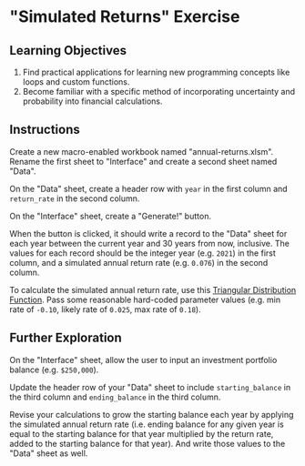 # "Simulated Returns" Exercise

## Learning Objectives

  1. Find practical applications for learning new programming concepts like loops and custom functions.
  2. Become familiar with a specific method of incorporating uncertainty and probability into financial calculations.

## Instructions

Create a new macro-enabled workbook named "annual-returns.xlsm". Rename the first sheet to "Interface" and create a second sheet named "Data".

On the "Data" sheet, create a header row with `year` in the first column and `return_rate` in the second column.

On the "Interface" sheet, create a "Generate!" button.

When the button is clicked, it should write a record to the "Data" sheet for each year between the current year and 30 years from now, inclusive. The values for each record should be the integer year (e.g. `2021`) in the first column, and a simulated annual return rate (e.g. `0.076`) in the second column.

To calculate the simulated annual return rate, use this [Triangular Distribution Function](/exercises/simulated-returns/triangular-distribution.vb). Pass some reasonable hard-coded parameter values (e.g. min rate of `-0.10`, likely rate of `0.025`, max rate of `0.18`).

## Further Exploration

On the "Interface" sheet, allow the user to input an investment portfolio balance (e.g. `$250,000`).

Update the header row of your "Data" sheet to include `starting_balance` in the third column and `ending_balance` in the third column.

Revise your calculations to grow the starting balance each year by applying the simulated annual return rate (i.e. ending balance for any given year is equal to the starting balance for that year multiplied by the return rate, added to the starting balance for that year). And write those values to the "Data" sheet as well.
